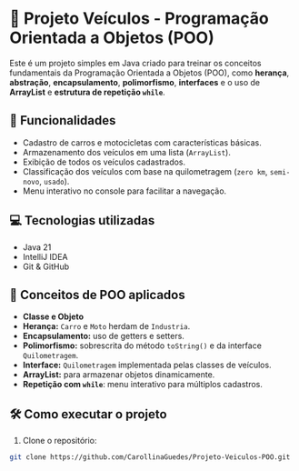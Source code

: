 # 🚗 Projeto Veículos - Programação Orientada a Objetos (POO)

Este é um projeto simples em Java criado para treinar os conceitos fundamentais da Programação Orientada a Objetos (POO), como **herança**, **abstração**, **encapsulamento**, **polimorfismo**, **interfaces** e o uso de **ArrayList** e **estrutura de repetição `while`**.

## 📌 Funcionalidades

- Cadastro de carros e motocicletas com características básicas.
- Armazenamento dos veículos em uma lista (`ArrayList`).
- Exibição de todos os veículos cadastrados.
- Classificação dos veículos com base na quilometragem (`zero km`, `semi-novo`, `usado`).
- Menu interativo no console para facilitar a navegação.

## 💻 Tecnologias utilizadas

- Java 21
- IntelliJ IDEA
- Git & GitHub

## 🧠 Conceitos de POO aplicados

- **Classe e Objeto**
- **Herança:** `Carro` e `Moto` herdam de `Industria`.
- **Encapsulamento:** uso de getters e setters.
- **Polimorfismo:** sobrescrita do método `toString()` e da interface `Quilometragem`.
- **Interface:** `Quilometragem` implementada pelas classes de veículos.
- **ArrayList:** para armazenar objetos dinamicamente.
- **Repetição com `while`**: menu interativo para múltiplos cadastros.

## 🛠 Como executar o projeto

1. Clone o repositório:

```bash
git clone https://github.com/CarollinaGuedes/Projeto-Veiculos-POO.git

